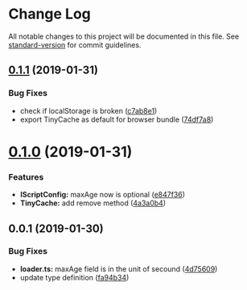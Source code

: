 # Change Log

All notable changes to this project will be documented in this file. See [standard-version](https://github.com/conventional-changelog/standard-version) for commit guidelines.

<a name="0.1.1"></a>
## [0.1.1](https://github.com/giuem/tiny-cache/compare/v0.1.0...v0.1.1) (2019-01-31)


### Bug Fixes

* check if localStorage is broken ([c7ab8e1](https://github.com/giuem/tiny-cache/commit/c7ab8e1))
* export TinyCache as default for browser bundle ([74df7a8](https://github.com/giuem/tiny-cache/commit/74df7a8))



<a name="0.1.0"></a>
# [0.1.0](https://github.com/giuem/tiny-cache/compare/v0.0.1...v0.1.0) (2019-01-31)


### Features

* **IScriptConfig:** maxAge now is optional ([e847f36](https://github.com/giuem/tiny-cache/commit/e847f36))
* **TinyCache:** add remove method ([4a3a0b4](https://github.com/giuem/tiny-cache/commit/4a3a0b4))



<a name="0.0.1"></a>
## 0.0.1 (2019-01-30)


### Bug Fixes

* **loader.ts:** maxAge field is in the unit of secound ([4d75609](https://github.com/giuem/tiny-cache/commit/4d75609))
* update type definition ([fa94b34](https://github.com/giuem/tiny-cache/commit/fa94b34))
